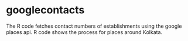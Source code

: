 # googlecontacts
The R code fetches contact numbers of establishments using the google places api. R code shows the process for places around Kolkata.
